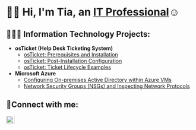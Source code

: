<h1>👋🏾 Hi, I'm Tia, an <a href="[https://www.linkedin.com/in/quintialyman/]">IT Professional</a>☺</h1>

<h2>👩🏾‍💻 Information Technology Projects:</h2>

- <b>osTicket (Help Desk Ticketing System)</b>
  - [osTicket: Prerequisites and Installation](https://github.com/thumbelinacodes/osticket-prereqs)
  - [osTicket: Post-Installation Configuration](https://github.com/thumbelinacodes/post-install-config)
  - [osTicket: Ticket Lifecycle Examples](https://github.com/thumbelinacodes/post-install-config)
- <b>Microsoft Azure</b>
  - [Configuring On-premises Active Directory within Azure VMs](https://github.com/thumbelinacodes/configure-ad)
  - [Network Security Groups (NSGs) and Inspecting Network Protocols](https://github.com/thumbelinacodes/azure-network-protocols)

<h2>🤳Connect with me:</h2>

[<img align="left" alt="Josh | LinkedIn" width="22px" src="https://cdn.jsdelivr.net/npm/simple-icons@v3/icons/linkedin.svg" />][linkedin]

[linkedin]: https://linkedin.com/in/QuintiaLyman
